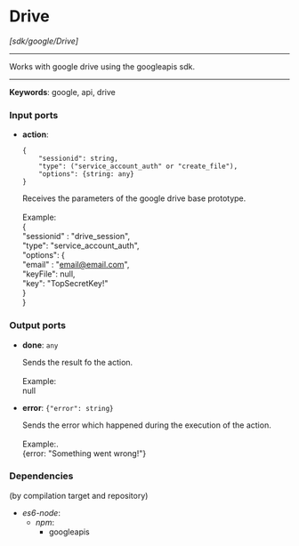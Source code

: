# Drive

_[sdk/google/Drive]_

---

Works with google drive using the googleapis sdk.<br>

---

__Keywords__: google, api, drive

### Input ports

* __action__: 
    ```
    {
        "sessionid": string,
        "type": ("service_account_auth" or "create_file"),
        "options": {string: any}
    }
    ```

    Receives the parameters of the google drive base prototype.<br>
    <br>
    Example: <br>
    {<br>
      "sessionid" : "drive_session",<br>
      "type": "service_account_auth",<br>
      "options": {<br>
         "email" : "email@email.com",<br>
        "keyFile":  null,<br>
         "key": "TopSecretKey!" <br>
      }<br>
    }<br>

### Output ports

* __done__: ` any `

    Sends the result fo the action.<br>
    <br>
    Example:<br>
    null<br>


* __error__: ` {"error": string} `

    Sends the error which happened during the execution of the action.<br>
    <br>
    Example:.<br>
    {error: "Something went wrong!"}<br>

### Dependencies
(by compilation target and repository)

* _es6-node_:
  * _npm_:
    * googleapis

